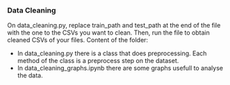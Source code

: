 ### Data Cleaning

On data_cleaning.py, replace train_path and test_path at the end of the file with the one to the CSVs you want to clean. Then, run the file to obtain cleaned CSVs of your files.
Content of the folder:
- In data_cleaning.py there is a class that does preprocessing. Each method of the class is a preprocess step on the dataset.
- In data_cleaning_graphs.ipynb there are some graphs usefull to analyse the data.
